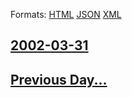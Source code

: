 
Formats: [HTML](2002/03/31/index.html)  [JSON](2002/03/31/index.json)  [XML](2002/03/31/index.xml)  

## [2002-03-31](/news/2002/03/31/index.md)

## [Previous Day...](/news/2002/03/30/index.md)

